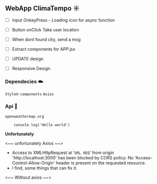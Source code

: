 ## WebApp ClimaTempo :sunny:

- [ ] input OnkeyPress - Loading icon for async function
- [ ] Button onClick Take user location
- [ ] When dont found city, send a msg
- [ ] Extract components for APP.jsx
- [ ] UPDATE design
- [ ] Responsive Design



### Dependecies :cloud:
`Styled-components`
`Axios`

### Api :key:
`openweathermap.org`

```
    console.log('Hello world')
```

**Unfortunately**

<~~ unfortunately Axios  ~~>
* Access to XMLHttpRequest at '`URL REQ`' from origin 'http://localhost:3000' has been blocked by CORS policy: No 'Access-Control-Allow-Origin' header is present on the requested resource.
* I find, some things that can fix it.

<~~ Without axios ~~>